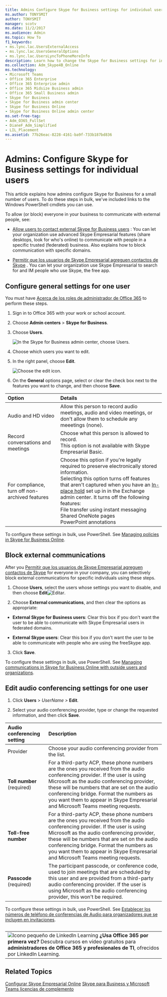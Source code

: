 ```yaml
---
title: Admins Configure Skype for Business settings for individual users
ms.author: TONYSMIT
author: TONYSMIT
manager: scotv
ms.date: 11/2/2017
ms.audience: Admin
ms.topic: How To
f1_keywords:
- ms.lync.lac.UsersExternalAccess
- ms.lync.lac.UsersGeneralOptions
- ms.lync.lac.UsersLyncToPhoneMoreInfo
description: Learn how to change the Skype for Business settings for individual users such as Audio and video conferencing, recording of calls and meetings. 
ms.collection: Adm_Skype4B_Online
ms.technology:
- Microsoft Teams
- Office 365 Enterprise
- Office 365 Enterprise admin
- Office 365 Midsize Business admin
- Office 365 Small Business admin
- Skype for Business
- Skype for Business admin center
- Skype for Business Online
- Skype for Business Online admin center
ms.set-free-tag:
- Adm_O365_FullSet
- DianeF_Adm_Simplified
- LIL_Placement
ms.assetid: 77b26eac-8228-4161-ba9f-733b187bd836
---
```




# Admins: Configure Skype for Business settings for individual users

This article explains how admins configure Skype for Business for a small number of users. To do these steps in bulk, we've included links to the Windows PowerShell cmdlets you can use.
  
    
    


To allow (or block) everyone in your business to communicate with external people, see:
  
    
    


-  [Allow users to contact external Skype for Business users](allow-users-to-contact-external-skype-for-business-users.md) : You can let your organization use advanced Skype Empresarial features (share desktops, look for who's online) to communicate with people in a specific trusted (federated) business. Also explains how to block communication with specific domains.
    
  
-  [Permitir que los usuarios de Skype Empresarial agreguen contactos de Skype](let-skype-for-business-users-add-skype-contacts.md) . You can let your organization use Skype Empresarial to search for and IM people who use Skype, the free app.
    
  

## Configure general settings for one user
<a name="__toc325019204"> </a>

You must have  [Acerca de los roles de administrador de Office 365](http://technet.microsoft.com/library/da585eea-f576-4f55-a1e0-87090b6aaa9d%28Office.14%29.aspx) to perform these steps.
  
    
    

1. Sign in to Office 365 with your work or school account.
    
  
2. Choose **Admin centers** > **Skype for Business**.
    
  
3. Choose **Users**.
    
    ![In the Skype for Business admin center, choose Users.](images/7c80eeb3-6555-4fc8-91f4-61b493581e9e.png)
  
    
    

    
  
4. Choose which users you want to edit.
    
  
5. In the right panel, choose **Edit**.
    
    ![Choose the edit icon.](images/5dd7c5bc-b8fa-4201-b6a6-1436ad8f88fb.png)
  
    
    

    
  
6. On the **General** options page, select or clear the check box next to the features you want to change, and then choose **Save**.
    

|**Option**|**Details**|
|:-----|:-----|
|Audio and HD video  <br/> |Allow this person to record audio meetings, audio and video meetings, or don't allow them to schedule any meeetings (none).  <br/> |
|Record conversations and meetings  <br/> |Choose what this person is allowed to record.  <br/> This option is not available with Skype Empresarial Basic.  <br/> |
|For compliance, turn off non-archived features  <br/> | Choose this option if you're legally required to preserve electronically stored information. <br/>  Selecting this option turns off features that aren't captured when you have an [In-place hold](https://technet.microsoft.com/en-us/library/ff637980%28v=exchg.150%29.aspx) set up in in the Exchange admin center. It turns off the following features: <br/>  File transfer using instant messaging <br/>  Shared OneNote pages <br/>  PowerPoint annotations <br/> |
   
To configure these settings in bulk, use PowerShell. See  [Managing policies in Skype for Business Online](https://technet.microsoft.com/en-us/library/dn362826%28v=ocs.15%29.aspx).
  
    
    

## Block external communications
<a name="__toc325019206"> </a>

After you  [Permitir que los usuarios de Skype Empresarial agreguen contactos de Skype](let-skype-for-business-users-add-skype-contacts.md) for everyone in your company, you can selectively block external communications for specific individuals using these steps.
  
    
    

1. Choose **Users**, select the users whose settings you want to disable, and then choose **Edit**![Editar](images/2f8948c1-e4f3-4022-b9cd-37fed066056e.png).
    
  
2. Choose **External communications**, and then clear the options as appropriate:
    
  - **External Skype for Business users**: Clear this box if you don't want the user to be able to communicate with Skype Empresarial users in federated domains.
    
  
  - **External Skype users**: Clear this box if you don't want the user to be able to communicate with people who are using the freeSkype app.
    
  
3. Click **Save**.
    
  
To configure these settings in bulk, use PowerShell. See  [Managing communications in Skype for Business Online with outside users and organizations](https://technet.microsoft.com/en-us/library/dn362813%28v=ocs.15%29.aspx).
  
    
    

## Edit audio conferencing settings for one user
<a name="__toc314837483"> </a>


1. Click **Users** > *UserName >* **Edit**.
    
  
2. Select your audio conferencing provider, type or change the requested information, and then click **Save**.
    

|**Audio conferencing setting**|**Description**|
|:-----|:-----|
|Provider  <br/> |Choose your audio conferencing provider from the list.  <br/> |
|**Toll number** (required) <br/> |For a third-party ACP, these phone numbers are the ones you received from the audio conferencing provider. If the user is using Microsoft as the audio conferencing provider, these will be numbers that are set on the audio conferencing bridge. Format the numbers as you want them to appear in Skype Empresarial and Microsoft Teams meeting requests.  <br/> |
|**Toll-free number** <br/> |For a third-party ACP, these phone numbers are the ones you received from the audio conferencing provider. If the user is using Microsoft as the audio conferencing provider, these will be numbers that are set on the audio conferencing bridge. Format the numbers as you want them to appear in Skype Empresarial and Microsoft Teams meeting requests.  <br/> |
|**Passcode** (required) <br/> |The participant passcode, or conference code, used to join meetings that are scheduled by this user and are provided from a third-party audio conferencing provider. If the user is using Microsoft as the audio conferencing provider, this won't be required.  <br/> |
   
To configure these settings in bulk, use PowerShell. See  [Establecer los números de teléfono de conferencias de Audio para organizadores que se incluyen en invitaciones](set-the-audio-conferencing-phone-numbers-for-meeting-organizers-that-are-include.md).
  
    
    

## 
<a name="__toc314837483"> </a>


||
|:-----|
|![Icono pequeño de LinkedIn Learning](images/7e5cb7c8-dc66-4c9a-a16d-a30f10a970bd.png) **¿Usa Office 365 por primera vez?**         Descubra cursos en vídeo gratuitos para **administradores de Office 365 y profesionales de TI**, ofrecidos por LinkedIn Learning. |
   

## Related Topics
<a name="__toc314837483"> </a>

 [Configurar Skype Empresarial Online](set-up-skype-for-business-online.md) [Skype para Business y Microsoft Teams licencias de complemento](skype-for-business-and-microsoft-teams-add-on-licensing.md)
  
    
    
